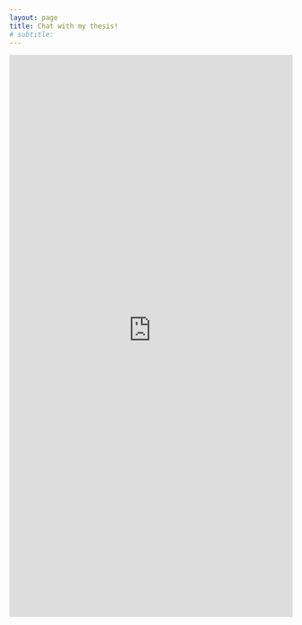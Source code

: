 ```yaml
---
layout: page
title: Chat with my thesis!
# subtitle: 
---
```


<iframe
  src="https://llamaindex-chat-with-app-docs-test0.streamlit.app/?embed=true"
  height="1000"
  style="width:100%;border:none;"
></iframe>